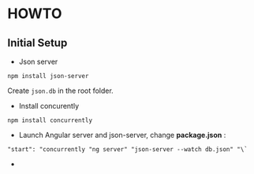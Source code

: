 # HOWTO

## Initial Setup

*   Json server

<!---->

    npm install json-server

Create `json.db` in the root folder.

*   Install concurently

<!---->
    npm install concurrently

*   Launch Angular server and json-server, change **package.json** :

<!---->
    "start": "concurrently "ng server" "json-server --watch db.json" "\`

*

